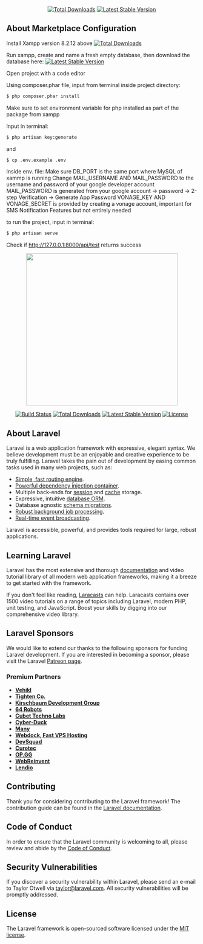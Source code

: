 <p align="center">
<a href="https://www.apachefriends.org/download.html"><img src="https://img.shields.io/packagist/dt/laravel/framework" alt="Total Downloads"></a>
<a href="https://www.apachefriends.org/download.html"><img src="https://img.shields.io/packagist/v/laravel/framework" alt="Latest Stable Version"></a>
</p>



## About Marketplace Configuration

Install Xampp version 8.2.12 above 
<a href="https://www.apachefriends.org/download.html"><img src="https://img.shields.io/packagist/dt/laravel/framework" alt="Total Downloads"></a>

Run xampp, create and name a fresh empty database, then download the database here: 
<a href="https://drive.google.com/drive/folders/11S3gyDeC9NV2jPEph4Jn89UiIlKmTj7U?usp=sharing"><img src="https://img.shields.io/packagist/v/laravel/framework" alt="Latest Stable Version"></a>

Open project with a code editor

Using composer.phar file, input from terminal inside project directory: 
```sh
$ php composer.phar install
```

Make sure to set environment variable for php installed as part of the package from xampp

Input in terminal: 
```sh
$ php artisan key:generate
```
and 
```sh
$ cp .env.example .env
```

Inside env. file:
Make sure DB_PORT is the same port where MySQL of xammp is running
Change MAIL_USERNAME AND MAIL_PASSWORD to the username and password of your google developer account
MAIL_PASSWORD is generated from your google account -> password -> 2-step Verification -> Generate App Password
VONAGE_KEY AND VONAGE_SECRET is provided by creating a vonage account, important for SMS Notification Features but not entirely needed

to run the project, input in terminal:
```sh
$ php artisan serve
```
Check if http://127.0.0.1:8000/api/test returns success






<p align="center"><a href="https://laravel.com" target="_blank"><img src="https://raw.githubusercontent.com/laravel/art/master/logo-lockup/5%20SVG/2%20CMYK/1%20Full%20Color/laravel-logolockup-cmyk-red.svg" width="400"></a></p>

<p align="center">
<a href="https://travis-ci.org/laravel/framework"><img src="https://travis-ci.org/laravel/framework.svg" alt="Build Status"></a>
<a href="https://packagist.org/packages/laravel/framework"><img src="https://img.shields.io/packagist/dt/laravel/framework" alt="Total Downloads"></a>
<a href="https://packagist.org/packages/laravel/framework"><img src="https://img.shields.io/packagist/v/laravel/framework" alt="Latest Stable Version"></a>
<a href="https://packagist.org/packages/laravel/framework"><img src="https://img.shields.io/packagist/l/laravel/framework" alt="License"></a>
</p>

## About Laravel

Laravel is a web application framework with expressive, elegant syntax. We believe development must be an enjoyable and creative experience to be truly fulfilling. Laravel takes the pain out of development by easing common tasks used in many web projects, such as:

- [Simple, fast routing engine](https://laravel.com/docs/routing).
- [Powerful dependency injection container](https://laravel.com/docs/container).
- Multiple back-ends for [session](https://laravel.com/docs/session) and [cache](https://laravel.com/docs/cache) storage.
- Expressive, intuitive [database ORM](https://laravel.com/docs/eloquent).
- Database agnostic [schema migrations](https://laravel.com/docs/migrations).
- [Robust background job processing](https://laravel.com/docs/queues).
- [Real-time event broadcasting](https://laravel.com/docs/broadcasting).

Laravel is accessible, powerful, and provides tools required for large, robust applications.

## Learning Laravel

Laravel has the most extensive and thorough [documentation](https://laravel.com/docs) and video tutorial library of all modern web application frameworks, making it a breeze to get started with the framework.

If you don't feel like reading, [Laracasts](https://laracasts.com) can help. Laracasts contains over 1500 video tutorials on a range of topics including Laravel, modern PHP, unit testing, and JavaScript. Boost your skills by digging into our comprehensive video library.

## Laravel Sponsors

We would like to extend our thanks to the following sponsors for funding Laravel development. If you are interested in becoming a sponsor, please visit the Laravel [Patreon page](https://patreon.com/taylorotwell).

### Premium Partners

- **[Vehikl](https://vehikl.com/)**
- **[Tighten Co.](https://tighten.co)**
- **[Kirschbaum Development Group](https://kirschbaumdevelopment.com)**
- **[64 Robots](https://64robots.com)**
- **[Cubet Techno Labs](https://cubettech.com)**
- **[Cyber-Duck](https://cyber-duck.co.uk)**
- **[Many](https://www.many.co.uk)**
- **[Webdock, Fast VPS Hosting](https://www.webdock.io/en)**
- **[DevSquad](https://devsquad.com)**
- **[Curotec](https://www.curotec.com/services/technologies/laravel/)**
- **[OP.GG](https://op.gg)**
- **[WebReinvent](https://webreinvent.com/?utm_source=laravel&utm_medium=github&utm_campaign=patreon-sponsors)**
- **[Lendio](https://lendio.com)**

## Contributing

Thank you for considering contributing to the Laravel framework! The contribution guide can be found in the [Laravel documentation](https://laravel.com/docs/contributions).

## Code of Conduct

In order to ensure that the Laravel community is welcoming to all, please review and abide by the [Code of Conduct](https://laravel.com/docs/contributions#code-of-conduct).

## Security Vulnerabilities

If you discover a security vulnerability within Laravel, please send an e-mail to Taylor Otwell via [taylor@laravel.com](mailto:taylor@laravel.com). All security vulnerabilities will be promptly addressed.

## License

The Laravel framework is open-sourced software licensed under the [MIT license](https://opensource.org/licenses/MIT).
